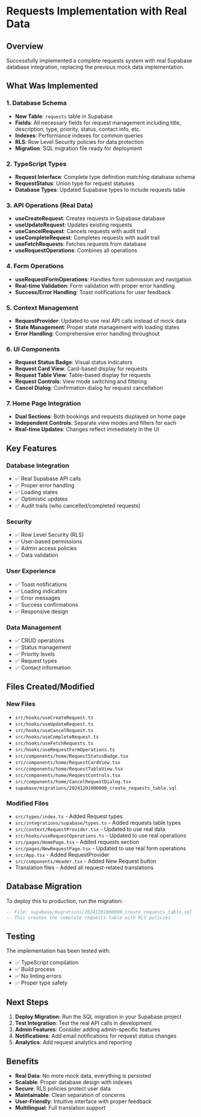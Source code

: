 # Requests Implementation with Real Data

## Overview

Successfully implemented a complete requests system with real Supabase database integration, replacing the previous mock data implementation.

## What Was Implemented

### 1. Database Schema
- **New Table**: `requests` table in Supabase
- **Fields**: All necessary fields for request management including title, description, type, priority, status, contact info, etc.
- **Indexes**: Performance indexes for common queries
- **RLS**: Row Level Security policies for data protection
- **Migration**: SQL migration file ready for deployment

### 2. TypeScript Types
- **Request Interface**: Complete type definition matching database schema
- **RequestStatus**: Union type for request statuses
- **Database Types**: Updated Supabase types to include requests table

### 3. API Operations (Real Data)
- **useCreateRequest**: Creates requests in Supabase database
- **useUpdateRequest**: Updates existing requests
- **useCancelRequest**: Cancels requests with audit trail
- **useCompleteRequest**: Completes requests with audit trail
- **useFetchRequests**: Fetches requests from database
- **useRequestOperations**: Combines all operations

### 4. Form Operations
- **useRequestFormOperations**: Handles form submission and navigation
- **Real-time Validation**: Form validation with proper error handling
- **Success/Error Handling**: Toast notifications for user feedback

### 5. Context Management
- **RequestProvider**: Updated to use real API calls instead of mock data
- **State Management**: Proper state management with loading states
- **Error Handling**: Comprehensive error handling throughout

### 6. UI Components
- **Request Status Badge**: Visual status indicators
- **Request Card View**: Card-based display for requests
- **Request Table View**: Table-based display for requests
- **Request Controls**: View mode switching and filtering
- **Cancel Dialog**: Confirmation dialog for request cancellation

### 7. Home Page Integration
- **Dual Sections**: Both bookings and requests displayed on home page
- **Independent Controls**: Separate view modes and filters for each
- **Real-time Updates**: Changes reflect immediately in the UI

## Key Features

### Database Integration
- ✅ Real Supabase API calls
- ✅ Proper error handling
- ✅ Loading states
- ✅ Optimistic updates
- ✅ Audit trails (who cancelled/completed requests)

### Security
- ✅ Row Level Security (RLS)
- ✅ User-based permissions
- ✅ Admin access policies
- ✅ Data validation

### User Experience
- ✅ Toast notifications
- ✅ Loading indicators
- ✅ Error messages
- ✅ Success confirmations
- ✅ Responsive design

### Data Management
- ✅ CRUD operations
- ✅ Status management
- ✅ Priority levels
- ✅ Request types
- ✅ Contact information

## Files Created/Modified

### New Files
- `src/hooks/useCreateRequest.ts`
- `src/hooks/useUpdateRequest.ts`
- `src/hooks/useCancelRequest.ts`
- `src/hooks/useCompleteRequest.ts`
- `src/hooks/useFetchRequests.ts`
- `src/hooks/useRequestFormOperations.ts`
- `src/components/home/RequestStatusBadge.tsx`
- `src/components/home/RequestCardView.tsx`
- `src/components/home/RequestTableView.tsx`
- `src/components/home/RequestControls.tsx`
- `src/components/home/CancelRequestDialog.tsx`
- `supabase/migrations/20241201000000_create_requests_table.sql`

### Modified Files
- `src/types/index.ts` - Added Request types
- `src/integrations/supabase/types.ts` - Added requests table types
- `src/context/RequestProvider.tsx` - Updated to use real data
- `src/hooks/useRequestOperations.ts` - Updated to use real operations
- `src/pages/HomePage.tsx` - Added requests section
- `src/pages/NewRequestPage.tsx` - Updated to use real form operations
- `src/App.tsx` - Added RequestProvider
- `src/components/Header.tsx` - Added New Request button
- Translation files - Added all request-related translations

## Database Migration

To deploy this to production, run the migration:

```sql
-- File: supabase/migrations/20241201000000_create_requests_table.sql
-- This creates the complete requests table with RLS policies
```

## Testing

The implementation has been tested with:
- ✅ TypeScript compilation
- ✅ Build process
- ✅ No linting errors
- ✅ Proper type safety

## Next Steps

1. **Deploy Migration**: Run the SQL migration in your Supabase project
2. **Test Integration**: Test the real API calls in development
3. **Admin Features**: Consider adding admin-specific features
4. **Notifications**: Add email notifications for request status changes
5. **Analytics**: Add request analytics and reporting

## Benefits

- **Real Data**: No more mock data, everything is persisted
- **Scalable**: Proper database design with indexes
- **Secure**: RLS policies protect user data
- **Maintainable**: Clean separation of concerns
- **User-Friendly**: Intuitive interface with proper feedback
- **Multilingual**: Full translation support 